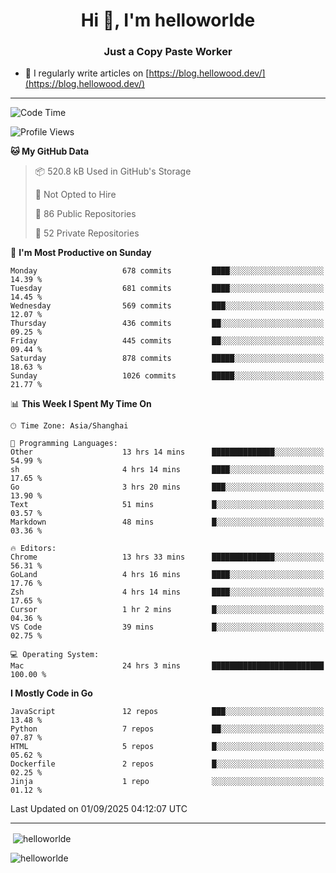 <h1 align="center">Hi 👋, I'm helloworlde</h1>
<h3 align="center">Just a Copy Paste Worker</h3>

- 📝 I regularly write articles on [https://blog.hellowood.dev/](https://blog.hellowood.dev/)

<hr>


<!--START_SECTION:waka-->
![Code Time](http://img.shields.io/badge/Code%20Time-12%2C576%20hrs%208%20mins-blue)

![Profile Views](http://img.shields.io/badge/Profile%20Views-77-blue)

**🐱 My GitHub Data** 

> 📦 520.8 kB Used in GitHub's Storage 
 > 
> 🚫 Not Opted to Hire
 > 
> 📜 86 Public Repositories 
 > 
> 🔑 52 Private Repositories 
 > 
📅 **I'm Most Productive on Sunday** 

```text
Monday                   678 commits         ████░░░░░░░░░░░░░░░░░░░░░   14.39 % 
Tuesday                  681 commits         ████░░░░░░░░░░░░░░░░░░░░░   14.45 % 
Wednesday                569 commits         ███░░░░░░░░░░░░░░░░░░░░░░   12.07 % 
Thursday                 436 commits         ██░░░░░░░░░░░░░░░░░░░░░░░   09.25 % 
Friday                   445 commits         ██░░░░░░░░░░░░░░░░░░░░░░░   09.44 % 
Saturday                 878 commits         █████░░░░░░░░░░░░░░░░░░░░   18.63 % 
Sunday                   1026 commits        █████░░░░░░░░░░░░░░░░░░░░   21.77 % 
```


📊 **This Week I Spent My Time On** 

```text
🕑︎ Time Zone: Asia/Shanghai

💬 Programming Languages: 
Other                    13 hrs 14 mins      ██████████████░░░░░░░░░░░   54.99 % 
sh                       4 hrs 14 mins       ████░░░░░░░░░░░░░░░░░░░░░   17.65 % 
Go                       3 hrs 20 mins       ███░░░░░░░░░░░░░░░░░░░░░░   13.90 % 
Text                     51 mins             █░░░░░░░░░░░░░░░░░░░░░░░░   03.57 % 
Markdown                 48 mins             █░░░░░░░░░░░░░░░░░░░░░░░░   03.36 % 

🔥 Editors: 
Chrome                   13 hrs 33 mins      ██████████████░░░░░░░░░░░   56.31 % 
GoLand                   4 hrs 16 mins       ████░░░░░░░░░░░░░░░░░░░░░   17.76 % 
Zsh                      4 hrs 14 mins       ████░░░░░░░░░░░░░░░░░░░░░   17.65 % 
Cursor                   1 hr 2 mins         █░░░░░░░░░░░░░░░░░░░░░░░░   04.36 % 
VS Code                  39 mins             █░░░░░░░░░░░░░░░░░░░░░░░░   02.75 % 

💻 Operating System: 
Mac                      24 hrs 3 mins       █████████████████████████   100.00 % 
```

**I Mostly Code in Go** 

```text
JavaScript               12 repos            ███░░░░░░░░░░░░░░░░░░░░░░   13.48 % 
Python                   7 repos             ██░░░░░░░░░░░░░░░░░░░░░░░   07.87 % 
HTML                     5 repos             █░░░░░░░░░░░░░░░░░░░░░░░░   05.62 % 
Dockerfile               2 repos             █░░░░░░░░░░░░░░░░░░░░░░░░   02.25 % 
Jinja                    1 repo              ░░░░░░░░░░░░░░░░░░░░░░░░░   01.12 % 
```




 Last Updated on 01/09/2025 04:12:07 UTC
<!--END_SECTION:waka-->

<hr>
<p>
  &nbsp;<img align="center" src="https://github-readme-stats.vercel.app/api?username=helloworlde&show_icons=true&locale=en" alt="helloworlde" />
</p>

<p>
  <img align="center" src="https://github-readme-streak-stats.herokuapp.com/?user=helloworlde&" alt="helloworlde" />
</p>

